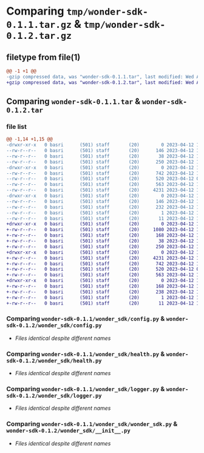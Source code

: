 # Comparing `tmp/wonder-sdk-0.1.1.tar.gz` & `tmp/wonder-sdk-0.1.2.tar.gz`

## filetype from file(1)

```diff
@@ -1 +1 @@
-gzip compressed data, was "wonder-sdk-0.1.1.tar", last modified: Wed Apr 12 11:43:34 2023, max compression
+gzip compressed data, was "wonder-sdk-0.1.2.tar", last modified: Wed Apr 12 11:55:34 2023, max compression
```

## Comparing `wonder-sdk-0.1.1.tar` & `wonder-sdk-0.1.2.tar`

### file list

```diff
@@ -1,14 +1,15 @@
-drwxr-xr-x   0 basri      (501) staff       (20)        0 2023-04-12 11:43:34.084409 wonder-sdk-0.1.1/
--rw-r--r--   0 basri      (501) staff       (20)      146 2023-04-12 11:43:34.084280 wonder-sdk-0.1.1/PKG-INFO
--rw-r--r--   0 basri      (501) staff       (20)       38 2023-04-12 11:43:34.084457 wonder-sdk-0.1.1/setup.cfg
--rw-r--r--   0 basri      (501) staff       (20)      250 2023-04-12 11:41:04.000000 wonder-sdk-0.1.1/setup.py
-drwxr-xr-x   0 basri      (501) staff       (20)        0 2023-04-12 11:43:34.083582 wonder-sdk-0.1.1/wonder_sdk/
--rw-r--r--   0 basri      (501) staff       (20)      742 2023-04-12 11:37:03.000000 wonder-sdk-0.1.1/wonder_sdk/config.py
--rw-r--r--   0 basri      (501) staff       (20)      520 2023-04-12 09:13:42.000000 wonder-sdk-0.1.1/wonder_sdk/health.py
--rw-r--r--   0 basri      (501) staff       (20)      563 2023-04-12 11:36:48.000000 wonder-sdk-0.1.1/wonder_sdk/logger.py
--rw-r--r--   0 basri      (501) staff       (20)     4231 2023-04-12 11:39:24.000000 wonder-sdk-0.1.1/wonder_sdk/wonder_sdk.py
-drwxr-xr-x   0 basri      (501) staff       (20)        0 2023-04-12 11:43:34.084125 wonder-sdk-0.1.1/wonder_sdk.egg-info/
--rw-r--r--   0 basri      (501) staff       (20)      146 2023-04-12 11:43:34.000000 wonder-sdk-0.1.1/wonder_sdk.egg-info/PKG-INFO
--rw-r--r--   0 basri      (501) staff       (20)      232 2023-04-12 11:43:34.000000 wonder-sdk-0.1.1/wonder_sdk.egg-info/SOURCES.txt
--rw-r--r--   0 basri      (501) staff       (20)        1 2023-04-12 11:43:34.000000 wonder-sdk-0.1.1/wonder_sdk.egg-info/dependency_links.txt
--rw-r--r--   0 basri      (501) staff       (20)       11 2023-04-12 11:43:34.000000 wonder-sdk-0.1.1/wonder_sdk.egg-info/top_level.txt
+drwxr-xr-x   0 basri      (501) staff       (20)        0 2023-04-12 11:55:34.195343 wonder-sdk-0.1.2/
+-rw-r--r--   0 basri      (501) staff       (20)     1080 2023-04-12 11:52:01.000000 wonder-sdk-0.1.2/LICENCE
+-rw-r--r--   0 basri      (501) staff       (20)      168 2023-04-12 11:55:34.195223 wonder-sdk-0.1.2/PKG-INFO
+-rw-r--r--   0 basri      (501) staff       (20)       38 2023-04-12 11:55:34.195385 wonder-sdk-0.1.2/setup.cfg
+-rw-r--r--   0 basri      (501) staff       (20)      250 2023-04-12 11:55:31.000000 wonder-sdk-0.1.2/setup.py
+drwxr-xr-x   0 basri      (501) staff       (20)        0 2023-04-12 11:55:34.194528 wonder-sdk-0.1.2/wonder_sdk/
+-rw-r--r--   0 basri      (501) staff       (20)     4231 2023-04-12 11:55:01.000000 wonder-sdk-0.1.2/wonder_sdk/__init__.py
+-rw-r--r--   0 basri      (501) staff       (20)      742 2023-04-12 11:37:03.000000 wonder-sdk-0.1.2/wonder_sdk/config.py
+-rw-r--r--   0 basri      (501) staff       (20)      520 2023-04-12 09:13:42.000000 wonder-sdk-0.1.2/wonder_sdk/health.py
+-rw-r--r--   0 basri      (501) staff       (20)      563 2023-04-12 11:36:48.000000 wonder-sdk-0.1.2/wonder_sdk/logger.py
+drwxr-xr-x   0 basri      (501) staff       (20)        0 2023-04-12 11:55:34.195074 wonder-sdk-0.1.2/wonder_sdk.egg-info/
+-rw-r--r--   0 basri      (501) staff       (20)      168 2023-04-12 11:55:34.000000 wonder-sdk-0.1.2/wonder_sdk.egg-info/PKG-INFO
+-rw-r--r--   0 basri      (501) staff       (20)      238 2023-04-12 11:55:34.000000 wonder-sdk-0.1.2/wonder_sdk.egg-info/SOURCES.txt
+-rw-r--r--   0 basri      (501) staff       (20)        1 2023-04-12 11:55:34.000000 wonder-sdk-0.1.2/wonder_sdk.egg-info/dependency_links.txt
+-rw-r--r--   0 basri      (501) staff       (20)       11 2023-04-12 11:55:34.000000 wonder-sdk-0.1.2/wonder_sdk.egg-info/top_level.txt
```

### Comparing `wonder-sdk-0.1.1/wonder_sdk/config.py` & `wonder-sdk-0.1.2/wonder_sdk/config.py`

 * *Files identical despite different names*

### Comparing `wonder-sdk-0.1.1/wonder_sdk/health.py` & `wonder-sdk-0.1.2/wonder_sdk/health.py`

 * *Files identical despite different names*

### Comparing `wonder-sdk-0.1.1/wonder_sdk/logger.py` & `wonder-sdk-0.1.2/wonder_sdk/logger.py`

 * *Files identical despite different names*

### Comparing `wonder-sdk-0.1.1/wonder_sdk/wonder_sdk.py` & `wonder-sdk-0.1.2/wonder_sdk/__init__.py`

 * *Files identical despite different names*

